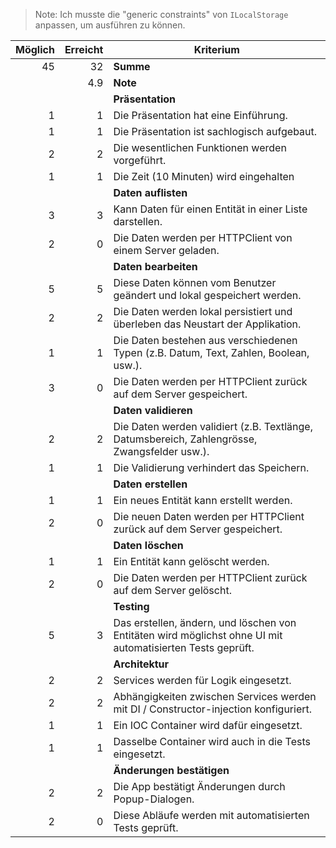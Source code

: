 > Note: Ich musste die "generic constraints" von `ILocalStorage` anpassen, um ausführen zu können.


| Möglich | Erreicht | Kriterium                                                                                                  |
| ------: | -------: | ---------------------------------------------------------------------------------------------------------- |
|      45 |       32 | **Summe**                                                                                                  |
|         |      4.9 | **Note**                                                                                                   |
|         |          | **Präsentation**                                                                                           |
|       1 |        1 | Die Präsentation hat eine Einführung.                                                                      |
|       1 |        1 | Die Präsentation ist sachlogisch aufgebaut.                                                                |
|       2 |        2 | Die wesentlichen Funktionen werden vorgeführt.                                                             |
|       1 |        1 | Die Zeit (10 Minuten) wird eingehalten                                                                     |
|         |          | **Daten auflisten**                                                                                        |
|       3 |        3 | Kann Daten für einen Entität in einer Liste darstellen.                                                    |
|       2 |        0 | Die Daten werden per HTTPClient von einem Server geladen.                                                  |
|         |          | **Daten bearbeiten**                                                                                       |
|       5 |        5 | Diese Daten können vom Benutzer geändert und lokal gespeichert werden.                                     |
|       2 |        2 | Die Daten werden lokal persistiert und überleben das Neustart der Applikation.                             |
|       1 |        1 | Die Daten bestehen aus verschiedenen Typen (z.B. Datum, Text, Zahlen, Boolean, usw.).                      |
|       3 |        0 | Die Daten werden per HTTPClient zurück auf dem Server gespeichert.                                         |
|         |          | **Daten validieren**                                                                                       |
|       2 |        2 | Die Daten werden validiert (z.B. Textlänge, Datumsbereich, Zahlengrösse, Zwangsfelder usw.).               |
|       1 |        1 | Die Validierung verhindert das Speichern.                                                                  |
|         |          | **Daten erstellen**                                                                                        |
|       1 |        1 | Ein neues Entität kann erstellt werden.                                                                    |
|       2 |        0 | Die neuen Daten werden per HTTPClient zurück auf dem Server gespeichert.                                   |
|         |          | **Daten löschen**                                                                                          |
|       1 |        1 | Ein Entität kann gelöscht werden.                                                                          |
|       2 |        0 | Die Daten werden per HTTPClient zurück auf dem Server gelöscht.                                            |
|         |          | **Testing**                                                                                                |
|       5 |        3 | Das erstellen, ändern, und löschen von Entitäten wird möglichst ohne UI mit automatisierten Tests geprüft. |
|         |          | **Architektur**                                                                                            |
|       2 |        2 | Services werden für Logik eingesetzt.                                                                      |
|       2 |        2 | Abhängigkeiten zwischen Services werden mit DI / Constructor-injection konfiguriert.                       |
|       1 |        1 | Ein IOC Container wird dafür eingesetzt.                                                                   |
|       1 |        1 | Dasselbe Container wird auch in die Tests eingesetzt.                                                      |
|         |          | **Änderungen bestätigen**                                                                                  |
|       2 |        2 | Die App bestätigt Änderungen durch Popup-Dialogen.                                                         |
|       2 |        0 | Diese Abläufe werden mit automatisierten Tests geprüft.                                                    |
